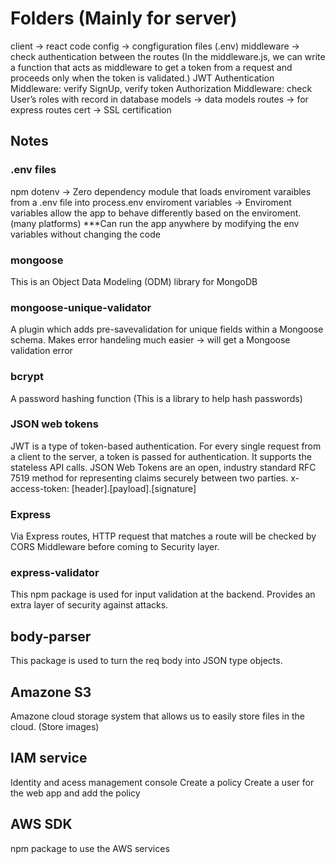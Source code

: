 # Folders (Mainly for server)
client -> react code
config -> congfiguration files (.env)
middleware -> check authentication between the routes (In the middleware.js, we can write a function that acts as     middleware to get a token from a request and proceeds only when the token is validated.)
        JWT Authentication Middleware: verify SignUp, verify token
    Authorization Middleware: check User’s roles with record in database
models -> data models
routes -> for express routes
cert -> SSL certification

## Notes

### .env files
npm dotenv -> Zero dependency module that loads enviroment varaibles from a .env file into process.env
enviroment variables -> Enviroment variables allow the app to behave differently based on the enviroment. (many platforms)
***Can run the app anywhere by modifying the env variables without changing the code

### mongoose
This is an Object Data Modeling (ODM) library for MongoDB

### mongoose-unique-validator
A plugin which adds pre-savevalidation for unique fields within a Mongoose schema.
Makes error handeling much easier -> will get a Mongoose validation error

### bcrypt
A password hashing function
(This is a library to help hash passwords)

### JSON web tokens
JWT is a type of token-based authentication. For every single request from a client to the server, a token is passed for authentication. It supports the stateless API calls.
JSON Web Tokens are an open, industry standard RFC 7519 method for representing claims securely between two parties.
x-access-token: [header].[payload].[signature]

### Express
Via Express routes, HTTP request that matches a route will be checked by CORS Middleware before coming to Security layer.

### express-validator
This npm package is used for input validation at the backend.
Provides an extra layer of security against attacks.

## body-parser
This package is used to turn the req body into JSON type objects.

## Amazone S3
Amazone cloud storage system that allows us to easily store files in the cloud.
(Store images)

## IAM service
Identity and acess management console
Create a policy
Create a user for the web app and add the policy

## AWS SDK
npm package to use the AWS services